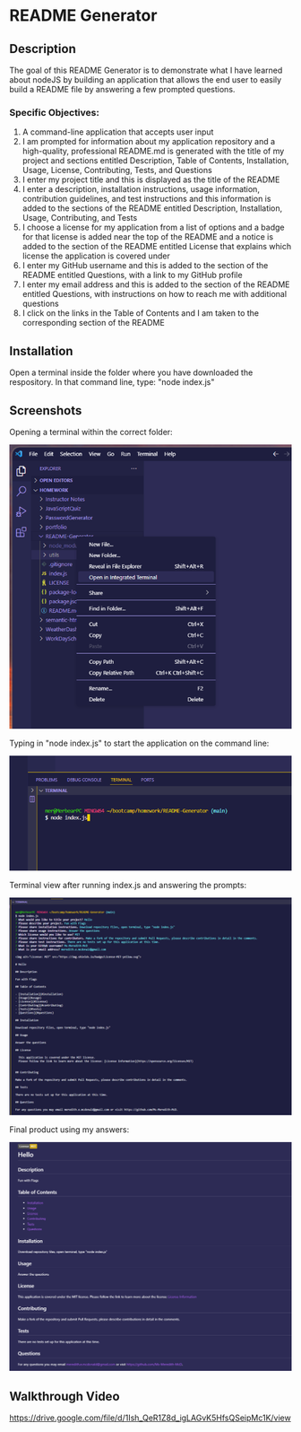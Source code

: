 # README Generator

## Description
The goal of this README Generator is to demonstrate what I have learned about nodeJS by building an application that allows the end user to easily build a README file by answering a few prompted questions.

### Specific Objectives:
1.  A command-line application that accepts user input
2.  I am prompted for information about my application repository and a high-quality, professional README.md is generated with the title of my project and sections entitled Description, Table of Contents, Installation, Usage, License, Contributing, Tests, and Questions
3. I enter my project title and this is displayed as the title of the README
4. I enter a description, installation instructions, usage information, contribution guidelines, and test instructions and this information is added to the sections of the README entitled Description, Installation, Usage, Contributing, and Tests
5. I choose a license for my application from a list of options and a badge for that license is added near the top of the README and a notice is added to the section of the README entitled License that explains which license the application is covered under
6.  I enter my GitHub username and this is added to the section of the README entitled Questions, with a link to my GitHub profile
7. I enter my email address and this is added to the section of the README entitled Questions, with instructions on how to reach me with additional questions
8. I click on the links in the Table of Contents and I am taken to the corresponding section of the README


## Installation
Open a terminal inside the folder where you have downloaded the respository. In that command line, type: "node index.js"


## Screenshots
Opening a terminal within the correct folder:

![Open Terminal](./images/openTerminal.png)

Typing in "node index.js" to start the application on the command line:

![Start Application Command](./images/startApplicationCommand.png)

Terminal view after running index.js and answering the prompts:

![Index JS in Node](./images/nodeIndexJS.png)

Final product using my answers:

![Final Sample Markdown](./images/finalSampleMarkdown.png)

## Walkthrough Video 
https://drive.google.com/file/d/1Ish_QeR1Z8d_igLAGvK5HfsQSeipMc1K/view